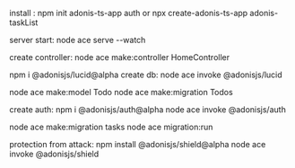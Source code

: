 install :
npm init adonis-ts-app auth
or
npx create-adonis-ts-app adonis-taskList

server start:
node ace serve --watch

create controller:
node ace make:controller HomeController

npm i  @adonisjs/lucid@alpha
create db:
node ace invoke @adonisjs/lucid

node ace make:model Todo
node ace make:migration Todos

create auth:
npm i @adonisjs/auth@alpha
node ace invoke @adonisjs/auth

node ace make:migration tasks
node ace migration:run

protection from attack:
npm install @adonisjs/shield@alpha
node ace invoke @adonisjs/shield
